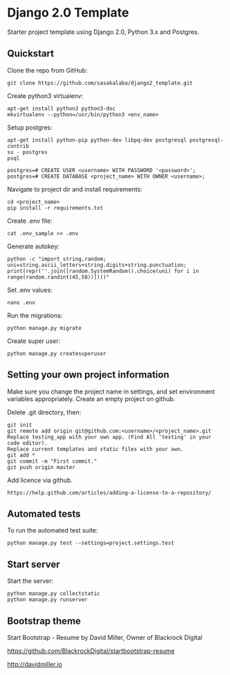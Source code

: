# Django 2.0 Template

Starter project template using Django 2.0, Python 3.x and Postgres.

## Quickstart

Clone the repo from GitHub:

    git clone https://github.com/sasakalaba/django2_template.git

Create python3 virtualenv:

    apt-get install python3 python3-doc
    mkvirtualenv --python=/usr/bin/python3 <env_name>

Setup postgres:

    apt-get install python-pip python-dev libpq-dev postgresql postgresql-contrib
    su - postgres
    psql

    postgres=# CREATE USER <username> WITH PASSWORD '<password>';
    postgres=# CREATE DATABASE <project_name> WITH OWNER <username>;

Navigate to project dir and install requirements:

    cd <project_name>
    pip install -r requirements.txt

Create .env file:

    cat .env_sample >> .env

Generate autokey:

    python -c "import string,random; uni=string.ascii_letters+string.digits+string.punctuation; print(repr(''.join([random.SystemRandom().choice(uni) for i in range(random.randint(45,50))])))"

Set .env values:

    nano .env

Run the migrations:

    python manage.py migrate

Create super user:

    python manage.py createsuperuser


## Setting your own project information

Make sure you change the project name in settings, and set environment variables appropriately.
Create an empty project on github.

Delete .git directory, then:

    git init
    git remote add origin git@github.com:<username>/<project_name>.git
    Replace testing_app with your own app. (Find All 'testing' in your code editor).
    Replace current templates and static files with your own.
    git add *
    git commit -m "First commit."
    git push origin master

Add licence via github.

    https://help.github.com/articles/adding-a-license-to-a-repository/


## Automated tests

To run the automated test suite:

    python manage.py test --settings=project.settings.test


## Start server

Start the server:

    python manage.py collectstatic
    python manage.py runserver


## Bootstrap theme

Start Bootstrap - Resume by David Miller, Owner of Blackrock Digital

https://github.com/BlackrockDigital/startbootstrap-resume

http://davidmiller.io
